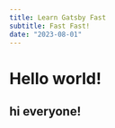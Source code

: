 ```yaml
---
title: Learn Gatsby Fast
subtitle: Fast Fast!
date: "2023-08-01"
---
```


# Hello world!

## hi everyone!
